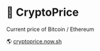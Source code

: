 # 🤑 CryptoPrice

Current price of Bitcoin / Ethereum

🌎 [cryptoprice.now.sh](https://cryptoprice.now.sh)
